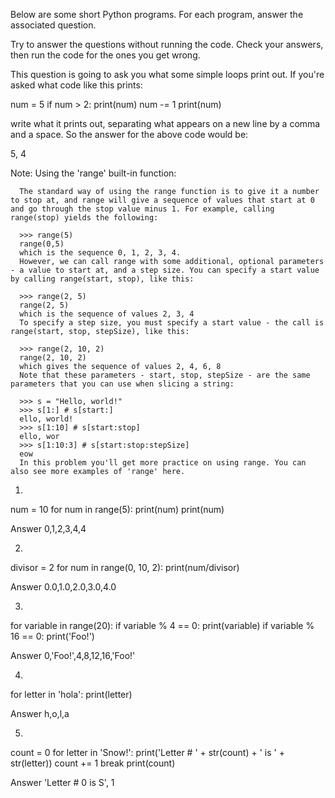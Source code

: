 Below are some short Python programs. For each program, answer the associated question.

Try to answer the questions without running the code. Check your answers, then run the code for the ones you get wrong.

This question is going to ask you what some simple loops print out. If you're asked what code like this prints:

  num = 5
  if num > 2:
      print(num)
      num -= 1
  print(num)

write what it prints out, separating what appears on a new line by a comma and a space. So the answer for the above code would be:

  5, 4

Note: Using the 'range' built-in function:

      The standard way of using the range function is to give it a number to stop at, and range will give a sequence of values that start at 0 and go through the stop value minus 1. For example, calling range(stop) yields the following:

      >>> range(5)
      range(0,5)
      which is the sequence 0, 1, 2, 3, 4.
      However, we can call range with some additional, optional parameters - a value to start at, and a step size. You can specify a start value by calling range(start, stop), like this:

      >>> range(2, 5)
      range(2, 5)
      which is the sequence of values 2, 3, 4
      To specify a step size, you must specify a start value - the call is range(start, stop, stepSize), like this:

      >>> range(2, 10, 2)
      range(2, 10, 2)
      which gives the sequence of values 2, 4, 6, 8
      Note that these parameters - start, stop, stepSize - are the same parameters that you can use when slicing a string:

      >>> s = "Hello, world!"
      >>> s[1:] # s[start:]
      ello, world!
      >>> s[1:10] # s[start:stop]
      ello, wor
      >>> s[1:10:3] # s[start:stop:stepSize]
      eow
      In this problem you'll get more practice on using range. You can also see more examples of 'range' here.


1.
  num = 10
  for num in range(5):
      print(num)
  print(num)

Answer
0,1,2,3,4,4

2.
  divisor = 2
  for num in range(0, 10, 2):
      print(num/divisor)

Answer
0.0,1.0,2.0,3.0,4.0

3.
  for variable in range(20):
      if variable % 4 == 0:
          print(variable)
      if variable % 16 == 0:
          print('Foo!') 

Answer
0,'Foo!',4,8,12,16,'Foo!'

4.
  for letter in 'hola':
      print(letter) 

Answer 
h,o,l,a

5.
  count = 0
  for letter in 'Snow!':
      print('Letter # ' + str(count) + ' is ' + str(letter))
      count += 1
      break
  print(count)

Answer
'Letter # 0 is S', 1

